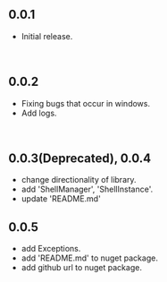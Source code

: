 ## 0.0.1
- Initial release.

<br />

## 0.0.2
- Fixing bugs that occur in windows.
- Add logs.

<br />

## 0.0.3(Deprecated), 0.0.4
- change directionality of library.
- add 'ShellManager', 'ShellInstance'.
- update 'README.md'

## 0.0.5
- add Exceptions.
- add 'README.md' to nuget package.
- add github url to nuget package.
